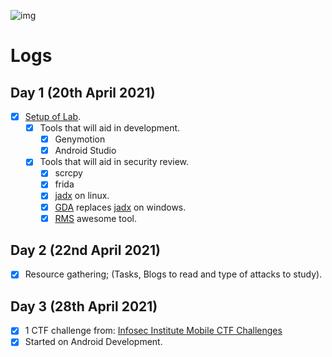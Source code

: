 ![img](https://img.icons8.com/clouds/100/000000/logs-folder.png)

# Logs

## Day 1 (20th April 2021)

- [x] [Setup of Lab](https://gist.github.com/iAmG-r00t/758f275371b74f0d6a47afe7caa40b65).
  - [x] Tools that will aid in development.
    - [x] Genymotion
    - [x] Android Studio
  - [x] Tools that will aid in security review.
    - [x] scrcpy
    - [x] frida
    - [x] [jadx](https://github.com/skylot/jadx) on linux.
    - [x] [GDA](http://www.gda.wiki:9090/) replaces [jadx](https://github.com/skylot/jadx) on windows.
    - [x] [RMS](https://github.com/m0bilesecurity/RMS-Runtime-Mobile-Security) awesome tool.

## Day 2 (22nd April 2021)

- [x] Resource gathering; (Tasks, Blogs to read and type of attacks to study).

## Day 3 (28th April 2021)

- [x] 1 CTF challenge from: [Infosec Institute Mobile CTF Challenges](https://github.com/iAmG-r00t/CTF-Reports/tree/master/mobilectf)
- [x] Started on Android Development.
